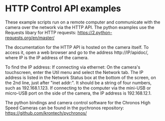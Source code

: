 # HTTP Control API examples
These example scripts run on a remote computer and communicate with the camera over the network via the HTTP API. The python examples use the Requests libary for HTTP requests: https://2.python-requests.org/en/master/

The documentation for the HTTP API is hosted on the camera itself. To access it, open a web browser and go to the address http://IP/apidoc/, where IP is the IP address of the camera.

To find the IP address:
If connecting via ethernet: On the camera's touchscreen, enter the Util menu and select the Network tab. The IP address is listed in the Network Status box at the bottom of the screen, on the 2nd line, just after "inet addr:". It should be a string of four numbers, such as 192.168.1.123.
If connecting to the computer via the mini-USB or micro-USB port on the side of the camera, the IP address is 192.168.12.1.

The python bindings and camera control software for the Chronos High Speed Cameras can be found in the pychronos repository: https://github.com/krontech/pychronos/
